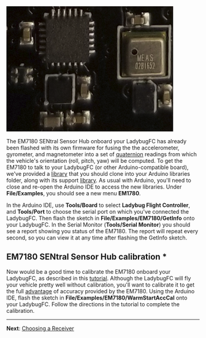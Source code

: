 <img src="images/em7180.png">

<p>

The EM7180 SENtral Sensor Hub onboard your LadybugFC has already been flashed
with its own firmware for fusing the the accelerometer, gyrometer, and
magnetometer into a set of
[quaternion](http://www.chrobotics.com/library/understanding-quaternions)
readings from which the vehicle's orientation (roll, pitch, yaw) will be
computed. To get the EM7180 to talk to your LadybugFC (or other Arduino-compatible
board), we've provided a [library](https://github.com/simondlevy/USFS) that
you should clone into your Arduino libraries folder, along with its 
support [library](https://github.com/simondlevy/CrossPlatformDataBus).
As usual with Arduino, you'll need to close and re-open the Arduino IDE to
access the new libraries.  Under <b>File/Examples</b>, you should see a new
menu <b>EM1780</b>. 

In the Arduino IDE, use <b>Tools/Board</b> to select <b>Ladybug Flight Controller</b>,
and <b>Tools/Port</b> to choose the serial port on which you've connected the
LadybugFC. Then flash the sketch in <b>File/Examples/EM7180/GetInfo</b> onto
your LadybugFC.  In the Serial Monitor (<b>Tools/Serial Monitor</b>) you should
see a report showing you status of the EM7180. The report will repeat every
second, so you can view it at any time after flashing the GetInfo sketch.

## EM7180 SENtral Sensor Hub calibration *

Now would be a good time to calibrate the EM7180 onboard your LadybugFC, as
described in this
[tutorial](https://github.com/kriswiner/EM7180_SENtral_sensor_hub/wiki/F.--Magnetometer-and-Accelerometer-Calibration).
Although the LadybugFC will fly your vehicle pretty well without calibration,
you'll want to calibrate it to get the full
[advantage](https://github.com/kriswiner/EM7180_SENtral_sensor_hub/wiki/H.-Typical-Results-Using-the-SENtral)
of accuracy provided by the EM7180.  Using the Arduino IDE, flash the sketch in
<b>File/Examples/EM7180/WarmStartAccCal</b> onto your LadybugFC.  Follow the
directions in the tutorial to complete the calibration.

<hr>

<b>Next</b>: [Choosing a Receiver](https://github.com/simondlevy/Hackflight/wiki/L.02-Choosing-a-receiver)
